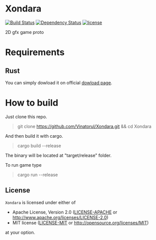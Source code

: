 # Xondara

[![Build Status](https://travis-ci.org/Vinatorul/Xondara.svg?branch=master)](https://travis-ci.org/Vinatorul/Xondara)
[![Dependency Status](https://dependencyci.com/github/Vinatorul/Xondara/badge)](https://dependencyci.com/github/Vinatorul/Xondara)
[![license](https://img.shields.io/badge/licence-MIT%2FApache--2.0-blue.svg)](README.md#license)

2D gfx game proto

# Requirements

## Rust

You can simply dowload it on official [dowload page](https://www.rust-lang.org/downloads.html).

# How to build

Just clone this repo.

> git clone https://github.com/Vinatorul/Xondara.git && cd Xondara

And then build it with cargo.

> cargo build --release

The binary will be located at "target/release" folder.

To run game type 

> cargo run --release

## License

`Xondara` is licensed under either of
 
 * Apache License, Version 2.0 ([LICENSE-APACHE](https://github.com/Vinatorul/Xondara/blob/master/LICENSE-APACHE) or http://www.apache.org/licenses/LICENSE-2.0)
 * MIT license ([LICENSE-MIT](https://github.com/Vinatorul/Xondara/blob/master/LICENSE-MIT) or http://opensource.org/licenses/MIT)

at your option.

